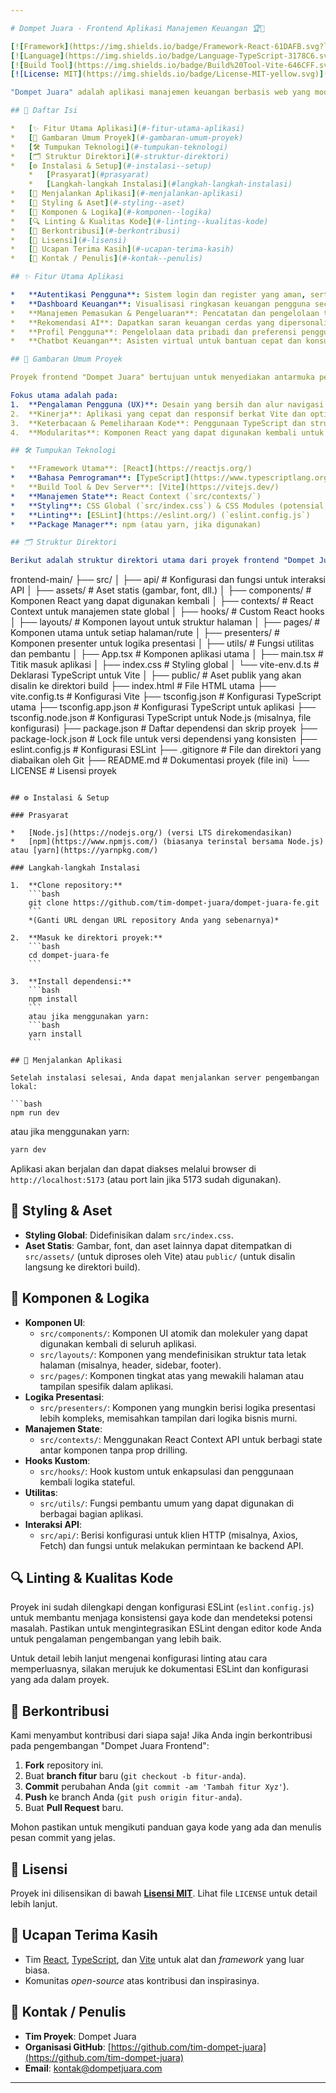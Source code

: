 ```yaml
---

# Dompet Juara - Frontend Aplikasi Manajemen Keuangan 🏆💸

[![Framework](https://img.shields.io/badge/Framework-React-61DAFB.svg?logo=react&logoColor=white)](https://reactjs.org/)
[![Language](https://img.shields.io/badge/Language-TypeScript-3178C6.svg?logo=typescript&logoColor=white)](https://www.typescriptlang.org/)
[![Build Tool](https://img.shields.io/badge/Build%20Tool-Vite-646CFF.svg?logo=vite&logoColor=white)](https://vitejs.dev/)
[![License: MIT](https://img.shields.io/badge/License-MIT-yellow.svg)](https://opensource.org/licenses/MIT)

"Dompet Juara" adalah aplikasi manajemen keuangan berbasis web yang modern dan intuitif, dibangun menggunakan React, TypeScript, dan Vite. Aplikasi ini dirancang untuk membantu pengguna mencatat pemasukan, pengeluaran, melihat ringkasan keuangan melalui dashboard interaktif, mendapatkan rekomendasi keuangan berbasis AI, serta menyediakan fitur chatbot untuk konsultasi keuangan cepat.

## 📖 Daftar Isi

*   [✨ Fitur Utama Aplikasi](#-fitur-utama-aplikasi)
*   [📝 Gambaran Umum Proyek](#-gambaran-umum-proyek)
*   [🛠️ Tumpukan Teknologi](#️-tumpukan-teknologi)
*   [🗂️ Struktur Direktori](#️-struktur-direktori)
*   [⚙️ Instalasi & Setup](#️-instalasi--setup)
    *   [Prasyarat](#prasyarat)
    *   [Langkah-langkah Instalasi](#langkah-langkah-instalasi)
*   [🚀 Menjalankan Aplikasi](#-menjalankan-aplikasi)
*   [💅 Styling & Aset](#-styling--aset)
*   [🧩 Komponen & Logika](#-komponen--logika)
*   [🔍 Linting & Kualitas Kode](#-linting--kualitas-kode)
*   [🤝 Berkontribusi](#-berkontribusi)
*   [📜 Lisensi](#-lisensi)
*   [🙏 Ucapan Terima Kasih](#-ucapan-terima-kasih)
*   [📧 Kontak / Penulis](#-kontak--penulis)

## ✨ Fitur Utama Aplikasi

*   **Autentikasi Pengguna**: Sistem login dan register yang aman, serta mode tamu untuk eksplorasi fitur.
*   **Dashboard Keuangan**: Visualisasi ringkasan keuangan pengguna secara komprehensif.
*   **Manajemen Pemasukan & Pengeluaran**: Pencatatan dan pengelolaan transaksi keuangan yang mudah dan terstruktur.
*   **Rekomendasi AI**: Dapatkan saran keuangan cerdas yang dipersonalisasi berbasis kecerdasan buatan.
*   **Profil Pengguna**: Pengelolaan data pribadi dan preferensi pengguna.
*   **Chatbot Keuangan**: Asisten virtual untuk bantuan cepat dan konsultasi terkait masalah keuangan.

## 📝 Gambaran Umum Proyek

Proyek frontend "Dompet Juara" bertujuan untuk menyediakan antarmuka pengguna (UI) yang responsif, interaktif, dan mudah digunakan untuk aplikasi manajemen keuangan. Dibangun dengan praktik terbaik pengembangan web modern, aplikasi ini mengutamakan pengalaman pengguna yang lancar dan fungsionalitas yang kaya.

Fokus utama adalah pada:
1.  **Pengalaman Pengguna (UX)**: Desain yang bersih dan alur navigasi yang intuitif.
2.  **Kinerja**: Aplikasi yang cepat dan responsif berkat Vite dan optimasi React.
3.  **Keterbacaan & Pemeliharaan Kode**: Penggunaan TypeScript dan struktur proyek yang terorganisir.
4.  **Modularitas**: Komponen React yang dapat digunakan kembali untuk pengembangan yang efisien.

## 🛠️ Tumpukan Teknologi

*   **Framework Utama**: [React](https://reactjs.org/)
*   **Bahasa Pemrograman**: [TypeScript](https://www.typescriptlang.org/)
*   **Build Tool & Dev Server**: [Vite](https://vitejs.dev/)
*   **Manajemen State**: React Context (`src/contexts/`)
*   **Styling**: CSS Global (`src/index.css`) & CSS Modules (potensial, tergantung implementasi komponen)
*   **Linting**: [ESLint](https://eslint.org/) (`eslint.config.js`)
*   **Package Manager**: npm (atau yarn, jika digunakan)

## 🗂️ Struktur Direktori

Berikut adalah struktur direktori utama dari proyek frontend "Dompet Juara":

```
frontend-main/
├── src/
│   ├── api/           # Konfigurasi dan fungsi untuk interaksi API
│   ├── assets/        # Aset statis (gambar, font, dll.)
│   ├── components/    # Komponen React yang dapat digunakan kembali
│   ├── contexts/      # React Context untuk manajemen state global
│   ├── hooks/         # Custom React hooks
│   ├── layouts/       # Komponen layout untuk struktur halaman
│   ├── pages/         # Komponen utama untuk setiap halaman/rute
│   ├── presenters/    # Komponen presenter untuk logika presentasi
│   ├── utils/         # Fungsi utilitas dan pembantu
│   ├── App.tsx        # Komponen aplikasi utama
│   ├── main.tsx       # Titik masuk aplikasi
│   ├── index.css      # Styling global
│   └── vite-env.d.ts  # Deklarasi TypeScript untuk Vite
│
├── public/            # Aset publik yang akan disalin ke direktori build
├── index.html         # File HTML utama
├── vite.config.ts     # Konfigurasi Vite
├── tsconfig.json      # Konfigurasi TypeScript utama
├── tsconfig.app.json  # Konfigurasi TypeScript untuk aplikasi
├── tsconfig.node.json # Konfigurasi TypeScript untuk Node.js (misalnya, file konfigurasi)
├── package.json       # Daftar dependensi dan skrip proyek
├── package-lock.json  # Lock file untuk versi dependensi yang konsisten
├── eslint.config.js   # Konfigurasi ESLint
├── .gitignore         # File dan direktori yang diabaikan oleh Git
├── README.md          # Dokumentasi proyek (file ini)
└── LICENSE            # Lisensi proyek
```

## ⚙️ Instalasi & Setup

### Prasyarat

*   [Node.js](https://nodejs.org/) (versi LTS direkomendasikan)
*   [npm](https://www.npmjs.com/) (biasanya terinstal bersama Node.js) atau [yarn](https://yarnpkg.com/)

### Langkah-langkah Instalasi

1.  **Clone repository:**
    ```bash
    git clone https://github.com/tim-dompet-juara/dompet-juara-fe.git
    ```
    *(Ganti URL dengan URL repository Anda yang sebenarnya)*

2.  **Masuk ke direktori proyek:**
    ```bash
    cd dompet-juara-fe
    ```

3.  **Install dependensi:**
    ```bash
    npm install
    ```
    atau jika menggunakan yarn:
    ```bash
    yarn install
    ```

## 🚀 Menjalankan Aplikasi

Setelah instalasi selesai, Anda dapat menjalankan server pengembangan lokal:

```bash
npm run dev
```
atau jika menggunakan yarn:
```bash
yarn dev
```
Aplikasi akan berjalan dan dapat diakses melalui browser di `http://localhost:5173` (atau port lain jika 5173 sudah digunakan).

## 💅 Styling & Aset

*   **Styling Global**: Didefinisikan dalam `src/index.css`.
*   **Aset Statis**: Gambar, font, dan aset lainnya dapat ditempatkan di `src/assets/` (untuk diproses oleh Vite) atau `public/` (untuk disalin langsung ke direktori build).

## 🧩 Komponen & Logika

*   **Komponen UI**:
    *   `src/components/`: Komponen UI atomik dan molekuler yang dapat digunakan kembali di seluruh aplikasi.
    *   `src/layouts/`: Komponen yang mendefinisikan struktur tata letak halaman (misalnya, header, sidebar, footer).
    *   `src/pages/`: Komponen tingkat atas yang mewakili halaman atau tampilan spesifik dalam aplikasi.
*   **Logika Presentasi**:
    *   `src/presenters/`: Komponen yang mungkin berisi logika presentasi lebih kompleks, memisahkan tampilan dari logika bisnis murni.
*   **Manajemen State**:
    *   `src/contexts/`: Menggunakan React Context API untuk berbagi state antar komponen tanpa prop drilling.
*   **Hooks Kustom**:
    *   `src/hooks/`: Hook kustom untuk enkapsulasi dan penggunaan kembali logika stateful.
*   **Utilitas**:
    *   `src/utils/`: Fungsi pembantu umum yang dapat digunakan di berbagai bagian aplikasi.
*   **Interaksi API**:
    *   `src/api/`: Berisi konfigurasi untuk klien HTTP (misalnya, Axios, Fetch) dan fungsi untuk melakukan permintaan ke backend API.

## 🔍 Linting & Kualitas Kode

Proyek ini sudah dilengkapi dengan konfigurasi ESLint (`eslint.config.js`) untuk membantu menjaga konsistensi gaya kode dan mendeteksi potensi masalah. Pastikan untuk mengintegrasikan ESLint dengan editor kode Anda untuk pengalaman pengembangan yang lebih baik.

Untuk detail lebih lanjut mengenai konfigurasi linting atau cara memperluasnya, silakan merujuk ke dokumentasi ESLint dan konfigurasi yang ada dalam proyek.

## 🤝 Berkontribusi

Kami menyambut kontribusi dari siapa saja! Jika Anda ingin berkontribusi pada pengembangan "Dompet Juara Frontend":

1.  **Fork** repository ini.
2.  Buat **branch fitur** baru (`git checkout -b fitur-anda`).
3.  **Commit** perubahan Anda (`git commit -am 'Tambah fitur Xyz'`).
4.  **Push** ke branch Anda (`git push origin fitur-anda`).
5.  Buat **Pull Request** baru.

Mohon pastikan untuk mengikuti panduan gaya kode yang ada dan menulis pesan commit yang jelas.

## 📜 Lisensi

Proyek ini dilisensikan di bawah [**Lisensi MIT**](LICENSE). Lihat file `LICENSE` untuk detail lebih lanjut.

## 🙏 Ucapan Terima Kasih

*   Tim [React](https://reactjs.org/), [TypeScript](https://www.typescriptlang.org/), dan [Vite](https://vitejs.dev/) untuk alat dan _framework_ yang luar biasa.
*   Komunitas _open-source_ atas kontribusi dan inspirasinya.

## 📧 Kontak / Penulis

*   **Tim Proyek**: Dompet Juara
*   **Organisasi GitHub**: [https://github.com/tim-dompet-juara](https://github.com/tim-dompet-juara)
*   **Email**: kontak@dompetjuara.com

---
```

